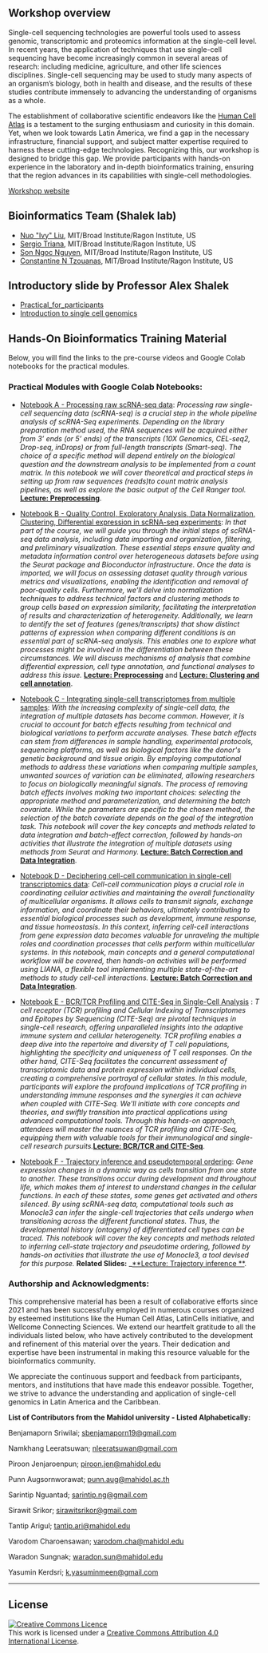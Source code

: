 

## Workshop overview

Single-cell sequencing technologies are powerful tools used to assess genomic, transcriptomic and proteomics information at the single-cell level. In recent years, the application of techniques that use single-cell sequencing have become increasingly common in several areas of research: including medicine, agriculture, and other life sciences disciplines. Single-cell sequencing may be used to study many aspects of an organism’s biology, both in health and disease, and the results of these studies contribute immensely to advancing the understanding of organisms as a whole. 

The establishment of collaborative scientific endeavors like the [Human Cell Atlas](https://www.humancellatlas.org/) is a testament to the surging enthusiasm and curiosity in this domain. Yet, when we look towards Latin America, we find a gap in the necessary infrastructure, financial support, and subject matter expertise required to harness these cutting-edge technologies. Recognizing this, our workshop is designed to bridge this gap. We provide participants with hands-on experience in the laboratory and in-depth bioinformatics training, ensuring that the region advances in its capabilities with single-cell methodologies.

[Workshop website](https://events.humancellatlas.org/hca_asiaws2024/home)

## Bioinformatics Team (Shalek lab)
- [Nuo "Ivy" Liu](https://nuoliu.github.io/), MIT/Broad Institute/Ragon Institute, US
- [Sergio Triana](https://scholar.google.com/citations?hl=en&user=WxyC26MAAAAJ), MIT/Broad Institute/Ragon Institute, US
- [Son Ngoc Nguyen](https://scholar.google.com/citations?user=j828UUwAAAAJ&hl=en), MIT/Broad Institute/Ragon Institute, US
- [Constantine N Tzouanas](https://scholar.google.com/citations?user=tsly1VQAAAAJ&hl=en), MIT/Broad Institute/Ragon Institute, US

## Introductory slide by Professor Alex Shalek
- [Practical_for_participants](https://docs.google.com/presentation/d/1I-UutDcNhawt584zM1KrLGelXGyWsu2w/edit?usp=sharing&ouid=111891412756444731558&rtpof=true&sd=true)
- [Introduction to single cell genomics](https://docs.google.com/presentation/d/1P-WpnqoHbaEwUtmmP2QiAPI0PjBDNac2/edit?usp=drive_link&ouid=111891412756444731558&rtpof=true&sd=true)

## Hands-On Bioinformatics Training Material

Below, you will find the links to the pre-course videos and Google Colab notebooks for the practical modules. 

### Practical Modules with Google Colab Notebooks:

- [Notebook A - Processing raw scRNA-seq data](https://colab.research.google.com/github/ShalekLab/HCA_Thailand_2024_workshop/blob/main/notebooks/Notebook_A_Processing_RawSeqs_CellRanger.ipynb):
_Processing raw single-cell sequencing data (scRNA-seq) is a crucial step in the whole pipeline analysis of scRNA-Seq experiments. Depending on the library preparation method used, the RNA sequences will be acquired either from 3’ ends (or 5’ ends) of the transcripts (10X Genomics, CEL-seq2, Drop-seq, inDrops) or from full-length transcripts (Smart-seq). The choice of a specific method will depend entirely on the biological question and the downstream analysis to be implemented from a count matrix. In this notebook we will cover theoretical and practical steps in setting up from raw sequences (reads)to count matrix analysis pipelines, as well as explore the basic output of the Cell Ranger tool._
[**Lecture: Preprocessing**](https://github.com/ShalekLab/HCA_Thailand_2024_workshop/blob/main/lectures/Module%201%20-%20preprocessing.pptx).

- [Notebook B - Quality Control, Exploratory Analysis, Data Normalization, Clustering, Differential expression in scRNA-seq experiments](https://colab.research.google.com/github/ShalekLab/HCA_Thailand_2024_workshop/blob/main/notebooks/Notebook_B_scRNA_seq_Analysis_Bioconductor_Seurat.ipynb):
_In that part of the course, we will guide you through the initial steps of scRNA-seq data analysis, including data importing and organization, filtering, and preliminary visualization. These essential steps ensure quality and metadata information control over heterogeneous datasets before using the Seurat package and Bioconductor infrastructure. Once the data is imported, we will focus on assessing dataset quality through various metrics and visualizations, enabling the identification and removal of poor-quality cells. Furthermore, we'll delve into normalization techniques to address technical factors and clustering methods to group cells based on expression similarity, facilitating the interpretation of results and characterization of heterogeneity. Additionally, we learn to dentify the set of features (genes/transcripts) that show distinct patterns of expression when comparing different conditions is an essential part of scRNA-seq analysis. This enables one to explore what processes might be involved in the differentiation between these circumstances. We will discuss mechanisms of analysis that combine differential expression, cell type annotation, and functional analyses to address this issue._
[**Lecture: Preprocessing**](https://github.com/ShalekLab/HCA_Thailand_2024_workshop/blob/main/lectures/Module%201%20-%20preprocessing.pptx) and [**Lecture: Clustering and cell annotation**](https://github.com/ShalekLab/HCA_Thailand_2024_workshop/blob/main/lectures/Module%202%20-%20clustering%20and%20cell%20annotation%20(no_video).pptx).


- [Notebook C - Integrating single-cell transcriptomes from multiple samples](https://colab.research.google.com/github/ShalekLab/HCA_Thailand_2024_workshop/blob/main/notebooks/Notebook_C_scRNAseq_Dataset_Integration.ipynb):
_With the increasing complexity of single-cell data, the integration of multiple datasets has become common. However, it is crucial to account for batch effects resulting from technical and biological variations to perform accurate analyses. These batch effects can stem from differences in sample handling, experimental protocols, sequencing platforms, as well as biological factors like the donor's genetic background and tissue origin. 
By employing computational methods to address these variations when comparing multiple samples, unwanted sources of variation can be eliminated, allowing researchers to focus on biologically meaningful signals. The process of removing batch effects involves making two important choices: selecting the appropriate method and parameterization, and determining the batch covariate. While the parameters are specific to the chosen method, the selection of the batch covariate depends on the goal of the integration task. This notebook will cover the key concepts and methods related to data integration and batch-effect correction, followed by hands-on activities that illustrate the integration of multiple datasets using methods from Seurat and Harmony._
[**Lecture: Batch Correction and Data Integration**](https://github.com/ShalekLab/HCA_Thailand_2024_workshop/blob/main/lectures/Module%203%20-%20integration%20and%20batch%20correction.pptx).



- [Notebook D - Deciphering cell-cell communication in single-cell transcriptomics data](https://colab.research.google.com/github/ShalekLab/HCA_Thailand_2024_workshop/blob/main/notebooks/Notebook_D_Cell_Cell_Communication.ipynb):
_Cell-cell communication plays a crucial role in coordinating cellular activities and maintaining the overall functionality of multicellular organisms. It allows cells to transmit signals, exchange information, and coordinate their behaviors, ultimately contributing to essential biological processes such as development, immune response, and tissue homeostasis. In this context, inferring cell-cell interactions from gene expression data becomes valuable for unraveling the multiple roles and coordination processes that cells perform within multicellular systems. 
In this notebook, main concepts and a general computational workflow will be covered, then hands-on activities will be performed using LIANA, a flexible tool implementing multiple state-of-the-art methods to study cell-cell interactions._
[**Lecture: Batch Correction and Data Integration**](https://github.com/ShalekLab/HCA_Thailand_2024_workshop/blob/main/lectures/Module%204%20-%20cell-cell%20communication.pptx).

- [Notebook E - BCR/TCR Profiling and CITE-Seq in Single-Cell Analysis](https://github.com/ShalekLab/HCA_Thailand_2024_workshop/blob/main/notebooks/Notebook_E_10x_BCR_analysis.ipynb) :  _T cell receptor (TCR) profiling and Cellular Indexing of Transcriptomes and Epitopes by Sequencing (CITE-Seq) are pivotal techniques in single-cell research, offering unparalleled insights into the adaptive immune system and cellular heterogeneity. TCR profiling enables a deep dive into the repertoire and diversity of T cell populations, highlighting the specificity and uniqueness of T cell responses. On the other hand, CITE-Seq facilitates the concurrent assessment of transcriptomic data and protein expression within individual cells, creating a comprehensive portrayal of cellular states.
In this module, participants will explore the profound implications of TCR profiling in understanding immune responses and the synergies it can achieve when coupled with CITE-Seq. We'll initiate with core concepts and theories, and swiftly transition into practical applications using advanced computational tools. Through this hands-on approach, attendees will master the nuances of TCR profiling and CITE-Seq, equipping them with valuable tools for their immunological and single-cell research pursuits._[**Lecture: BCR/TCR and CITE-Seq**](https://github.com/ShalekLab/HCA_Thailand_2024_workshop/blob/main/lectures/Module%205%20-%20BCR%20background%20and%2010x%20analysis.pptx).


- [Notebook F - Trajectory inference and pseudotemporal ordering](https://colab.research.google.com/github/ShalekLab/HCA_Thailand_2024_workshop/blob/main/notebooks/Notebook_F_Pseudotime_Analysis.ipynb):
_Gene expression changes in a dynamic way as cells transition from one state to another. These transitions occur during development and throughout life, which makes them of interest to understand changes in the cellular functions. In each of these states, some genes get activated and others silenced. 
By using scRNA-seq data, computational tools such as Monocle3 can infer the single-cell trajectories that cells undergo when transitioning across the different functional states. Thus, the developmental history (ontogeny) of differentiated cell types can be traced. This notebook will cover the key concepts and methods related to inferring cell-state trajectory and pseudotime ordering, followed by hands-on activities that illustrate the use of Monocle3, a tool devised for this purpose._
**Related Slides:** _[**Lecture: Trajectory inference **](https://github.com/ShalekLab/HCA_Thailand_2024_workshop/blob/main/lectures/Module%205%20-%20Trajectory%20inference.pptx).

  

### Authorship and Acknowledgments:

This comprehensive material has been a result of collaborative efforts since 2021 and has been successfully employed in numerous courses organized by esteemed institutions like the Human Cell Atlas, LatinCells initiative, and Wellcome Connecting Sciences. We extend our heartfelt gratitude to all the individuals listed below, who have actively contributed to the development and refinement of this material over the years. Their dedication and expertise have been instrumental in making this resource valuable for the bioinformatics community.

We appreciate the continuous support and feedback from participants, mentors, and institutions that have made this endeavor possible. Together, we strive to advance the understanding and application of single-cell genomics in Latin America and the Caribbean.

**List of Contributors from the Mahidol university - Listed Alphabetically:**

Benjamaporn Sriwilai; sbenjamaporn19@gmail.com	

Namkhang Leeratsuwan; nleeratsuwan@gmail.com	

Piroon Jenjaroenpun; piroon.jen@mahidol.edu 

Punn Augsornworawat; punn.aug@mahidol.ac.th 

Sarintip Nguantad; sarintip.ng@gmail.com	

Sirawit Srikor; sirawitsrikor@gmail.com	

Tantip Arigul; tantip.ari@mahidol.edu 

Varodom Charoensawan; varodom.cha@mahidol.edu	

Waradon Sungnak; waradon.sun@mahidol.edu	

Yasumin Kerdsri; k.yasuminmeen@gmail.com


******
## License
<a rel="license" href="http://creativecommons.org/licenses/by/4.0/"><img alt="Creative Commons Licence" style="border-width:0" src="https://i.creativecommons.org/l/by/4.0/88x31.png" /></a><br />This work is licensed under a <a rel="license" href="http://creativecommons.org/licenses/by/4.0/">Creative Commons Attribution 4.0 International License</a>.

